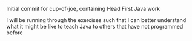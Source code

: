 Initial commit for cup-of-joe, containing Head First Java work 

I will be running through the exercises such that I can better understand what it might be like to teach Java to others that have not programmed before
